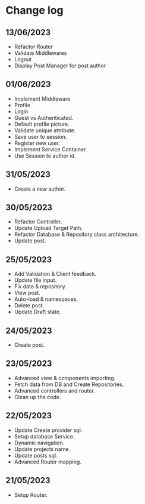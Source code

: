 # Change log

## 13/06/2023
- Refactor Router
- Validate Middlewares
- Logout
- Display Post Manager for post author

## 01/06/2023
- Implement Middleware
- Profile
- Login
- Guest vs Authenticated.
- Default profile picture.
- Validate unique attribute.
- Save user to session.
- Register new user.
- Implement Service Container.
- Use Session to author id.

## 31/05/2023
- Create a new author.

## 30/05/2023
- Refactor Controller.
- Update Upload Target Path.
- Refactor Database & Repository class architecture.
- Update post.

## 25/05/2023
- Add Validation & Client feedback.
- Update file input.
- Fix data & repository.
- View post.
- Auto-load & namespaces.
- Delete post.
- Update Draft state.


## 24/05/2023
- Create post.

## 23/05/2023
- Advanced view & components importing.
- Fetch data from DB and Create Repositories. 
- Advanced controllers and router.
- Clean up the code.

## 22/05/2023
- Update Create provider sql.
- Setup database Service.
- Dynamic navigation.
- Update projects name.
- Update posts sql.
- Advanced Router mapping.

## 21/05/2023
- Setup Router.